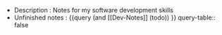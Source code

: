 - Description : Notes for my software development skills
- Unfinished notes : {{query (and [[Dev-Notes]] (todo)) }}
  query-table:: false